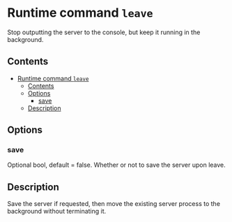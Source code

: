 # Runtime command `leave`

Stop outputting the server to the console, but keep it running in the background.

## Contents

- [Runtime command `leave`](#runtime-command-leave)
  - [Contents](#contents)
  - [Options](#options)
    - [save](#save)
  - [Description](#description)

## Options

### save

Optional bool, default = false. Whether or not to save the server upon leave.

## Description

Save the server if requested, then move the existing server process to the background without terminating it.